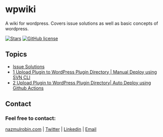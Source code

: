 # wpwiki
A wiki for wordpress. Covers issue solutions as well as basic concepts of wordpress.

<p align="left">
<a href="https://github.com/nhrrob/wpwiki/stargazers"><img src="https://img.shields.io/github/stars/nhrrob/wpwiki?style=flat-square" alt="Stars"></a>
<a href="https://github.com/nhrrob/wpwiki/blob/master/LICENSE.md"><img alt="GitHub license" src="https://img.shields.io/github/license/nhrrob/wpwiki"></a>
</p>

## Topics
- <a href="https://github.com/nhrrob/wpwiki/blob/master/issue-solutions.md" target="_blank">Issue Solutions</a>
- <a href="https://github.com/nhrrob/wpwiki/blob/master/upload-plugin-to-wordpress-plugin-directory-part-1.md" target="_blank">1 Upload Plugin to WordPress Plugin Directory | Manual Deploy using SVN CLI</a>
- <a href="https://github.com/nhrrob/wpwiki/blob/master/upload-plugin-to-wordpress-plugin-directory-part-2.md" target="_blank">2 Upload Plugin to WordPress Plugin Directory| Auto Deploy using Github Actions</a>

## Contact

### Feel free to contact:  
<a href="https://www.nazmulrobin.com/">nazmulrobin.com</a> | <a href="https://twitter.com/nhr_rob">Twitter</a> | <a href="https://www.linkedin.com/in/nhrrob/">Linkedin</a> | <a href="mailto:robin.sust08@gmail.com">Email</a>